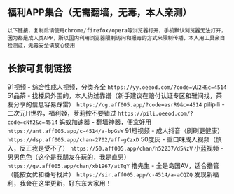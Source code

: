 ## 福利APP集合（无需翻墙，无毒，本人亲测）
`以下链接，复制后请使用chrome/firefox/opera等浏览器打开，手机默认浏览器无法打开，因为都是成人类APP，所以国内利用浏览器限制访问和报毒的方式来限制传播，本人用工具亲自检测过，无毒安全请放心使用`
## 长按可复制链接
91视频 - 综合性成人视频，分类齐全
`https://yy.oeeod.com/?code=yU2H&c=4514`
51品茶 - 找楼凤外围的，本人约过靠谱（新手建议在赔付认证专区和雅间找，茶友分享的信息容易踩雷）
`https://cg.aff005.app/?code=asrR9&c=4514`
pilipili - 二次元H世界，福利姬，萝莉控不要错过
`https://pili.oeeod.com/?code=cNf2&c=4514`
蚂蚁加速器 - 翻墙神器，便宜好用
`https://ant.aff005.app/c-4514/a-bpGsW`
91短视频 - 成人抖音（刷刷更健康）
`https://dsp.aff005.app/chan-2702/aff-gCzxD`
50度灰 - 重口味成人视频（慎入，反正我是受不了）
`https://50.aff005.app/chan/h52237/d5NzV`
小蓝视频 - 男男色色（这个是我朋友在玩的，我是直男）
`https://gv.aff005.app/chan/xb1967/atTgY`
撸先生 - 全是岛国AV，适合撸管（能按女优和番号找片）
`https://sir.aff005.app/c-4514/a-aCQZQ`
发现新福利，我会在这里更新，好东东大家用！